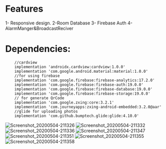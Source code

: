 # Features
1- Responsive design.
2-Room Database
3- Firebase Auth
4-AlarmManger&BroadcastReciver

# Dependencies:
```
    //cardview
    implementation 'androidx.cardview:cardview:1.0.0'
    implementation 'com.google.android.material:material:1.0.0'
    //for using firebase
    implementation 'com.google.firebase:firebase-analytics:17.2.0'
    implementation 'com.google.firebase:firebase-auth:19.0.0'
    implementation 'com.google.firebase:firebase-database:19.0.0'
    implementation 'com.google.firebase:firebase-storage:19.0.0'
    // for generate QrCode
    implementation 'com.google.zxing:core:3.2.1'
    implementation 'com.journeyapps:zxing-android-embedded:3.2.0@aar'
    //glide for uploading photos
    implementation 'com.github.bumptech.glide:glide:4.10.0'
```
![Screenshot_20200504-211326](https://user-images.githubusercontent.com/38887148/81240557-f94d8780-9007-11ea-9cf4-4778e21abc5e.jpg)
![Screenshot_20200504-211332](https://user-images.githubusercontent.com/38887148/81240562-fc487800-9007-11ea-9843-2a3ffe171d80.jpg)
![Screenshot_20200504-211336](https://user-images.githubusercontent.com/38887148/81240567-02d6ef80-9008-11ea-8eb5-9fddab695593.jpg)
![Screenshot_20200504-211347](https://user-images.githubusercontent.com/38887148/81240578-08343a00-9008-11ea-8b5f-0c98dd55987d.jpg)
![Screenshot_20200504-211351](https://user-images.githubusercontent.com/38887148/81240579-0a969400-9008-11ea-9a6a-f89a8d4c8528.jpg)
![Screenshot_20200504-211355](https://user-images.githubusercontent.com/38887148/81240581-0bc7c100-9008-11ea-8660-23ef0b3cfdba.jpg)
![Screenshot_20200504-211358](https://user-images.githubusercontent.com/38887148/81240584-0cf8ee00-9008-11ea-9107-0e124418528a.jpg)






